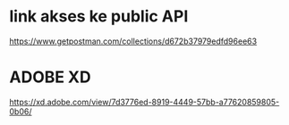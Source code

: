 # link akses ke public API
https://www.getpostman.com/collections/d672b37979edfd96ee63

# ADOBE XD
https://xd.adobe.com/view/7d3776ed-8919-4449-57bb-a77620859805-0b06/